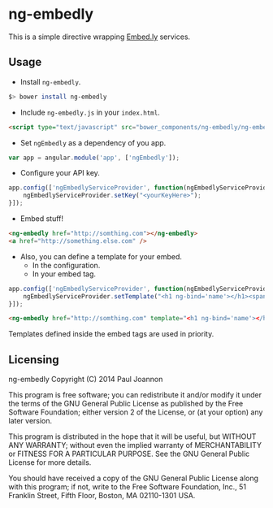 # ng-embedly

This is a simple directive wrapping [Embed.ly](http://embed.ly/) services.

## Usage

* Install `ng-embedly`.
```bash
$> bower install ng-embedly
```

* Include `ng-embedly.js` in your `index.html`.
```html
<script type="text/javascript" src="bower_components/ng-embedly/ng-embedly.js"></script>
```

* Set `ngEmbedly` as a dependency of you app.
```javascript
var app = angular.module('app', ['ngEmbedly']);
```

* Configure your API key.
```javascript
app.config(['ngEmbedlyServiceProvider', function(ngEmbedlyServiceProvider) {
    ngEmbedlyServiceProvider.setKey("<yourKeyHere>");
}]);
```

* Embed stuff!
```html
<ng-embedly href="http://somthing.com"></ng-embedly>
<a href="http://something.else.com" />
```

* Also, you can define a template for your embed.
    * In the configuration.
    * In your embed tag.

```javascript
app.config(['ngEmbedlyServiceProvider', function(ngEmbedlyServiceProvider) {
    ngEmbedlyServiceProvider.setTemplate("<h1 ng-bind='name'></h1><span ng-bind-html='html'></span>")
}]);
```
```html
<ng-embedly href="http://somthing.com" template="<h1 ng-bind='name'></h1><span ng-bind-html='html'></span>"></ng-embedly>
```
Templates defined inside the embed tags are used in priority.

## Licensing

ng-embedly
Copyright (C) 2014 Paul Joannon

This program is free software; you can redistribute it and/or modify
it under the terms of the GNU General Public License as published by
the Free Software Foundation; either version 2 of the License, or
(at your option) any later version.

This program is distributed in the hope that it will be useful,
but WITHOUT ANY WARRANTY; without even the implied warranty of
MERCHANTABILITY or FITNESS FOR A PARTICULAR PURPOSE.  See the
GNU General Public License for more details.

You should have received a copy of the GNU General Public License along
with this program; if not, write to the Free Software Foundation, Inc.,
51 Franklin Street, Fifth Floor, Boston, MA 02110-1301 USA.